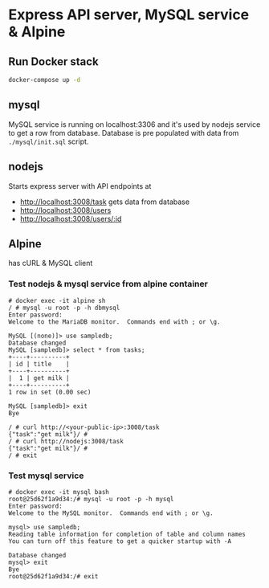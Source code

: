 # Express API server, MySQL service & Alpine

## Run Docker stack

```sh
docker-compose up -d
```

## mysql

MySQL service is running on localhost:3306 and it's used by nodejs service to get a row from database. Database is pre populated with data from `./mysql/init.sql` script.

## nodejs

Starts express server with API endpoints at 
- <http://localhost:3008/task> gets data from database
- <http://localhost:3008/users> 
- <http://localhost:3008/users/:id>

## Alpine

has cURL & MySQL client

### Test nodejs & mysql service from alpine container

```
# docker exec -it alpine sh
/ # mysql -u root -p -h dbmysql
Enter password:
Welcome to the MariaDB monitor.  Commands end with ; or \g.

MySQL [(none)]> use sampledb;
Database changed
MySQL [sampledb]> select * from tasks;
+----+----------+
| id | title    |
+----+----------+
|  1 | get milk |
+----+----------+
1 row in set (0.00 sec)

MySQL [sampledb]> exit
Bye

/ # curl http://<your-public-ip>:3008/task
{"task":"get milk"}/ #
/ # curl http://nodejs:3008/task
{"task":"get milk"}/ #
/ # exit
```

### Test mysql service

```
# docker exec -it mysql bash
root@25d62f1a9d34:/# mysql -u root -p -h mysql
Enter password:
Welcome to the MySQL monitor.  Commands end with ; or \g.

mysql> use sampledb;
Reading table information for completion of table and column names
You can turn off this feature to get a quicker startup with -A

Database changed
mysql> exit
Bye
root@25d62f1a9d34:/# exit
```

